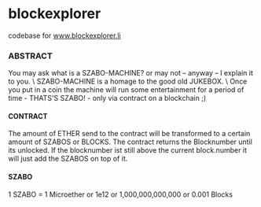 # blockexplorer
codebase for www.blockexplorer.li

### ABSTRACT ###

You may ask what is a SZABO-MACHINE? or may not – anyway – I explain it to you. \ 
SZABO-MACHINE is a homage to the good old JUKEBOX. \ 
Once you put in a coin the machine will run some entertainment for a period of time - THATS'S SZABO! - only via contract on a blockchain ;)

#### CONTRACT ####

The amount of ETHER send to the contract will be transformed to a certain amount of SZABOS or BLOCKS. The contract returns the Blocknumber until its unlocked. If the blocknumber ist still above the current block.number it will just add the SZABOS on top of it.

#### SZABO ####
1 SZABO = 1 Microether or 1e12 or 1,000,000,000,000 or 0.001 Blocks
